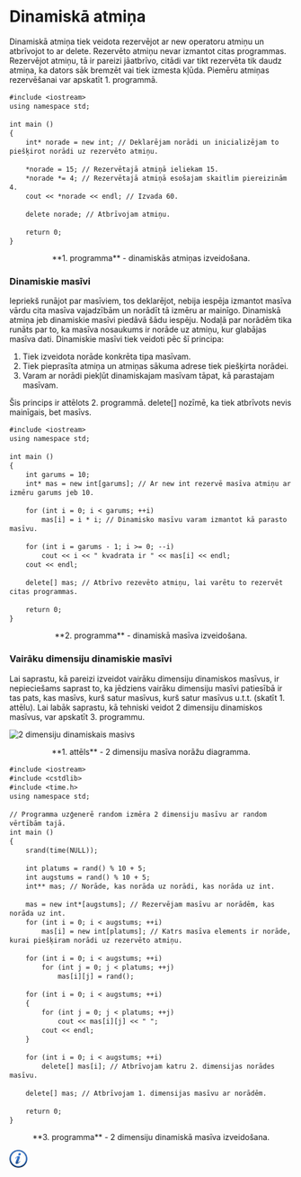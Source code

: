 # Dinamiskā atmiņa

Dinamiskā atmiņa tiek veidota rezervējot ar new operatoru atmiņu un atbrīvojot to ar delete. Rezervēto atmiņu nevar izmantot citas programmas. Rezervējot atmiņu, tā ir pareizi jāatbrīvo, citādi var tikt rezervēta tik daudz atmiņa, ka dators sāk bremzēt vai tiek izmesta kļūda. Piemēru atmiņas rezervēšanai var apskatīt 1. programmā.

```
#include <iostream>
using namespace std;

int main ()
{
    int* norade = new int; // Deklarējam norādi un inicializējam to piešķirot norādi uz rezervēto atmiņu.

    *norade = 15; // Rezervētajā atmiņā ieliekam 15.
    *norade *= 4; // Rezervētajā atmiņā esošajam skaitlim piereizinām 4.
    cout << *norade << endl; // Izvada 60.

    delete norade; // Atbrīvojam atmiņu.

    return 0;
}
```

<center>**1. programma** - dinamiskās atmiņas izveidošana.</center> 

### Dinamiskie masīvi

Iepriekš runājot par masīviem, tos deklarējot, nebija iespēja izmantot masīva vārdu cita masīva vajadzībām un norādīt tā izmēru ar mainīgo. Dinamiskā atmiņa jeb dinamiskie masīvi piedāvā šādu iespēju. Nodaļā par norādēm tika runāts par to, ka masīva nosaukums ir norāde uz atmiņu, kur glabājas masīva dati. Dinamiskie masīvi tiek veidoti pēc šī principa:

1. Tiek izveidota norāde konkrēta tipa masīvam.
1. Tiek pieprasīta atmiņa un atmiņas sākuma adrese tiek piešķirta norādei.
1. Varam ar norādi piekļūt dinamiskajam masīvam tāpat, kā parastajam masīvam.


Šis princips ir attēlots 2. programmā. delete[] nozīmē, ka tiek atbrīvots nevis mainīgais, bet masīvs.

```
#include <iostream>
using namespace std;

int main ()
{
    int garums = 10;
    int* mas = new int[garums]; // Ar new int rezervē masīva atmiņu ar izmēru garums jeb 10.

    for (int i = 0; i < garums; ++i)
        mas[i] = i * i; // Dinamisko masīvu varam izmantot kā parasto masīvu.

    for (int i = garums - 1; i >= 0; --i)
        cout << i << " kvadrata ir " << mas[i] << endl;
    cout << endl;

    delete[] mas; // Atbrīvo rezevēto atmiņu, lai varētu to rezervēt citas programmas.

    return 0;
}
```

<center>**2. programma** - dinamiskā masīva izveidošana.</center> 

### Vairāku dimensiju dinamiskie masīvi

Lai saprastu, kā pareizi izveidot vairāku dimensiju dinamiskos masīvus, ir nepieciešams saprast to, ka jēdziens vairāku dimensiju masīvi patiesībā ir tas pats, kas masīvs, kurš satur masīvus, kurš satur masīvus u.t.t. (skatīt 1. attēlu). Lai labāk saprastu, kā tehniski veidot 2 dimensiju dinamiskos masīvus, var apskatīt 3. programmu.

![2 dimensiju dinamiskais masivs](/media/theory/masivs_dinamisks.png)

<center>**1. attēls** - 2 dimensiju masīva norāžu diagramma.</center> 

```
#include <iostream>
#include <cstdlib>
#include <time.h>
using namespace std;

// Programma uzģenerē random izmēra 2 dimensiju masīvu ar random vērtībām tajā.
int main ()
{
    srand(time(NULL));

    int platums = rand() % 10 + 5;
    int augstums = rand() % 10 + 5;
    int** mas; // Norāde, kas norāda uz norādi, kas norāda uz int.

    mas = new int*[augstums]; // Rezervējam masīvu ar norādēm, kas norāda uz int.
    for (int i = 0; i < augstums; ++i)
        mas[i] = new int[platums]; // Katrs masīva elements ir norāde, kurai piešķiram norādi uz rezervēto atmiņu.

    for (int i = 0; i < augstums; ++i)
        for (int j = 0; j < platums; ++j)
            mas[i][j] = rand();

    for (int i = 0; i < augstums; ++i)
    {
        for (int j = 0; j < platums; ++j)
            cout << mas[i][j] << " ";
        cout << endl;
    }

    for (int i = 0; i < augstums; ++i)
        delete[] mas[i]; // Atbrīvojam katru 2. dimensijas norādes masīvu.

    delete[] mas; // Atbrīvojam 1. dimensijas masīvu ar norādēm.

    return 0;
}

```

<center>**3. programma** - 2 dimensiju dinamiskā masīva izveidošana.</center> 

<a href="http://www.cplusplus.com/doc/tutorial/dynamic/" target="_blank">![Vairāk informācija](/media/theory/information.png)</a>
